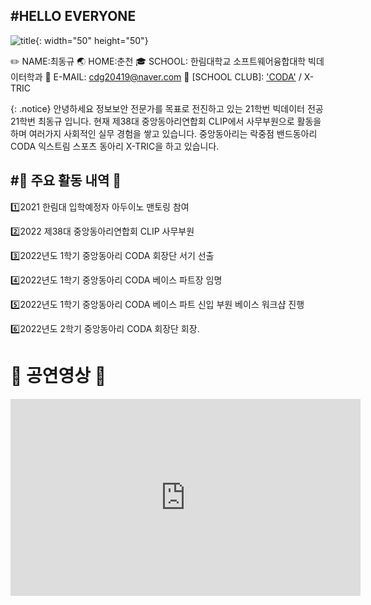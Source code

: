 #HELLO EVERYONE
---

![title](https://user-images.githubusercontent.com/106290698/173176663-499eab6f-1915-41d3-b2c9-030bf5e6a6e8.jpg){: width="50" height="50"}

✏️ NAME:최동규
🌏 HOME:춘천
🎓 SCHOOL: 한림대학교 소프트웨어융합대학 빅데이터학과
📧 E-MAIL: cdg20419@naver.com
📀  [SCHOOL CLUB]: ['CODA'](https://www.h-coda.com/) / X-TRIC

{: .notice}
안녕하세요 정보보안 전문가를 목표로 전진하고 있는 21학번 빅데이터 전공 21학번 최동규 입니다. 현재 제38대 중앙동아리연합회 CLIP에서 사무부원으로 활동을 하며 여러가지 사회적인 실무 경험을 쌓고 있습니다. 중앙동아리는 락중점 밴드동아리 CODA 익스트림 스포츠 동아리 X-TRIC을 하고 있습니다. 


#🗼 주요 활동 내역 🗼
---
1️⃣2021 한림대 입학예정자 아두이노 맨토링 참여

2️⃣2022 제38대 중앙동아리연합회 CLIP 사무부원

3️⃣2022년도 1학기 중앙동아리 CODA 회장단 서기 선출

4️⃣2022년도 1학기 중앙동아리 CODA 베이스 파트장 임명

5️⃣2022년도 1학기 중앙동아리 CODA 베이스 파트 신입 부원 베이스 워크샵 진행

6️⃣2022년도 2학기 중앙동아리 CODA 회장단 회장.


# 🎤 공연영상 🎤

<iframe width="560" height="315" src="https://www.youtube.com/embed/wdX9O8RJNSs" title="YouTube video player" frameborder="0" allow="accelerometer; autoplay; clipboard-write; encrypted-media; gyroscope; picture-in-picture" allowfullscreen></iframe>
